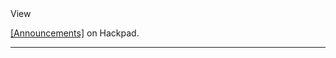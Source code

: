<!--
.. title: Upcoming
.. slug: upcoming
.. date: 2015-09-07 19:25:12 UTC-10:00
.. tags:
.. category:
.. link:
.. description:
.. type: text
-->

<script src="https://hackpad.com/UPGFsLIaViD.js?format=html-notitle">
</script><noscript><div>View <a href="https://hackpad.com/UPGFsLIaViD">
[Announcements]</a> on Hackpad.</div></noscript>

***
